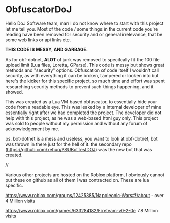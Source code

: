# ObfuscatorDoJ

Hello DoJ Software team, man I do not know where to start with this project let me tell you. Most of the code / some things in the current code you're reading have been removed for security and or general irrelevance, that be some web links or api links etc. 

**THIS CODE IS MESSY, AND GARBAGE.**

As for obf-dotnet, **ALOT** of junk was removed to specifcally fit the 100 file upload limit (Lua files, Loretta, GParse). This code is messy but shows great methods and "security" options. Obfuscation of code itself I wouldn't call security, as with everything it can be broken, tampered or looken into but here's the kicker for this specific project, so much time and effort was spent researching security methods to prevent such things happening, and it showed.

This was created as a Lua VM based obfuscator, to essentially hide your code from a readable eye. This was leaked by a internal developer of mine essentially right after we had completed the project. The developer did not help with this project, as he was a web-based html guy only. This project was sold to people without my permission and without any forum of acknowledgement by me.


ps. bot-dotnet is a mess and useless, you want to look at obf-dotnet, bot was thrown in there just for the hell of it. the secondary repo (https://github.com/xehuq/PSUBotTestDOJ) was the new bot that was created.



// 


Various other projects are hosted on the Roblox platform, I obviously cannot put these on github as all of them I was contracted on. These are lua specific.

https://www.roblox.com/groups/12425385/NapoIeonic-Wars#!/about - over 4 Million visits

https://www.roblox.com/games/633284182/Fireteam-v0-2-0e 7.8 Million visits
